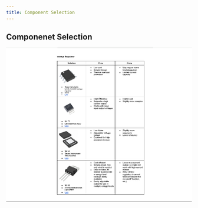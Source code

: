 ```yaml
---
title: Component Selection 
---
```

## Componenet Selection
<img src="https://github.com/d-ndionye/d-ndionye.github.io/raw/main/subfolder/ComponentSelection.png">
